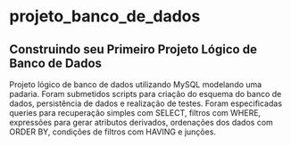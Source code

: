 # projeto_banco_de_dados

## Construindo seu Primeiro Projeto Lógico de Banco de Dados

Projeto lógico de banco de dados utilizando MySQL modelando uma padaria. Foram submetidos scripts para criação do esquema do banco de dados, persistência de dados e realização de testes. Foram especificadas queries para recuperação simples com SELECT, filtros com WHERE, expressões para gerar atributos derivados, ordenações dos dados com ORDER BY, condições de filtros com HAVING e junções.
